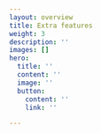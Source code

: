 ```yaml
---
layout: overview
title: Extra features
weight: 3
description: ''
images: []
hero:
  title: ''
  content: ''
  image: ''
  button:
    content: ''
    link: ''

---
```

